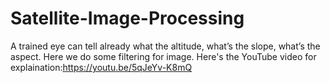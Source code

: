 # Satellite-Image-Processing
A trained eye can tell already what the altitude, what’s the slope, what’s the aspect. Here we do some filtering for image.
Here's the YouTube video for explaination:https://youtu.be/5qJeYv-K8mQ
